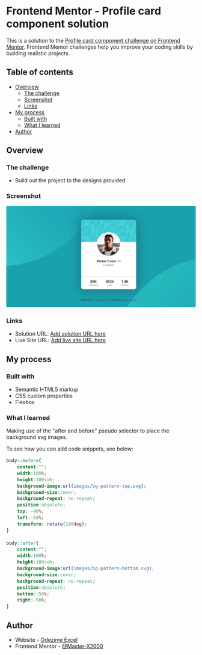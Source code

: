 # Frontend Mentor - Profile card component solution

This is a solution to the [Profile card component challenge on Frontend Mentor](https://www.frontendmentor.io/challenges/profile-card-component-cfArpWshJ). Frontend Mentor challenges help you improve your coding skills by building realistic projects. 

## Table of contents

- [Overview](#overview)
  - [The challenge](#the-challenge)
  - [Screenshot](#screenshot)
  - [Links](#links)
- [My process](#my-process)
  - [Built with](#built-with)
  - [What I learned](#what-i-learned)
- [Author](#author)

## Overview

### The challenge

- Build out the project to the designs provided

### Screenshot

![View](Screenshot.jpg)
### Links

- Solution URL: [Add solution URL here](https://github.com/master-x2000/profile-card)
- Live Site URL: [Add live site URL here](https://master-x2000.github.io/profile-card/)

## My process

### Built with

- Semantic HTML5 markup
- CSS custom properties
- Flexbox

### What I learned

Making use of the "after and before" pseudo selector to place the background svg images.

To see how you can add code snippets, see below:

```css
body::before{
    content:"";
    width:100%;
    height:100svh;
    background-image:url(images/bg-pattern-top.svg);
    background-size:cover;
    background-repeat: no-repeat;
    position:absolute;
    top: -40%;
    left:-50%;
    transform: rotate(180deg);
}

body::after{
    content:"";
    width:100%;
    height:100svh;
    background-image:url(images/bg-pattern-bottom.svg);
    background-size:cover;
    background-repeat: no-repeat;
    position:absolute;
    bottom:-50%;
    right:-50%;
}
```

## Author

- Website - [Odezime Excel](https://master-x2000.github.io/profile-card/)
- Frontend Mentor - [@Master-X2000](https://www.frontendmentor.io/profile/master-x2000)
